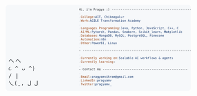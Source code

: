 <a href="https://github.com/pragyamv/pragyamv">
  <picture>
    <source media="(prefers-color-scheme: dark)" srcset="https://raw.githubusercontent.com/pragyamv/pragyamv/main/dark_mode.svg">
    <img alt=" " src="https://raw.githubusercontent.com/pragyamv/pragyamv/main/light_mode.svg">
  </picture>
</a>
